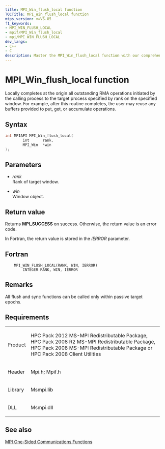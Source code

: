 ```yaml
---
title: MPI_Win_flush_local function
TOCTitle: MPI_Win_flush_local function
mtps_version: v=VS.85
f1_keywords:
- MPI_WIN_FLUSH_LOCAL
- mpif/MPI_Win_flush_local
- mpi/MPI_WIN_FLUSH_LOCAL
dev_langs:
- C++
- C
description: Master the MPI_Win_flush_local function with our comprehensive guide. Learn syntax, parameters, return values, and requirements. Boost your MS-MPI skills.
---
```


# MPI\_Win\_flush\_local function

Locally completes at the origin all outstanding RMA operations initiated by the calling process to the target process specified by rank on the specified window. For example, after this routine completes, the user may reuse any buffers provided to put, get, or accumulate operations.

## Syntax

``` c++
int MPIAPI MPI_Win_flush_local(
        int      rank,
        MPI_Win  *win
);
```

## Parameters

  - *rank*  
    Rank of target window.

  - *win*  
    Window object.

## Return value

Returns **MPI\_SUCCESS** on success. Otherwise, the return value is an error code.

In Fortran, the return value is stored in the *IERROR* parameter.

## Fortran

``` FORTRAN
    MPI_WIN_FLUSH_LOCAL(RANK, WIN, IERROR)
        INTEGER RANK, WIN, IERROR
```

## Remarks

All flush and sync functions can be called only within passive target epochs.

## Requirements

<table>
<colgroup>
<col  />
<col  />
</colgroup>
<tbody>
<tr class="odd">
<td><p>Product</p></td>
<td><p>HPC Pack 2012 MS-MPI Redistributable Package, HPC Pack 2008 R2 MS-MPI Redistributable Package, HPC Pack 2008 MS-MPI Redistributable Package or HPC Pack 2008 Client Utilities</p></td>
</tr>
<tr class="even">
<td><p>Header</p></td>
<td>Mpi.h;
Mpif.h</td>
</tr>
<tr class="odd">
<td><p>Library</p></td>
<td>Msmpi.lib</td>
</tr>
<tr class="even">
<td><p>DLL</p></td>
<td>Msmpi.dll</td>
</tr>
</tbody>
</table>


## See also

[MPI One-Sided Communications Functions](mpi-one-sided-communications-functions.md)

